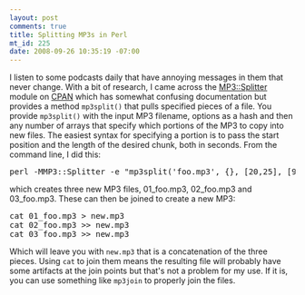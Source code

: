 ```yaml
--- 
layout: post
comments: true
title: Splitting MP3s in Perl
mt_id: 225
date: 2008-09-26 10:35:19 -07:00
---
```

I listen to some podcasts daily that have annoying messages in them that never change.  With a bit of research, I came across the [MP3::Splitter](http://search.cpan.org/~ilyaz/MP3-Splitter-0.04/Splitter.pm) module on [CPAN](http://search.cpan.org/) which has somewhat confusing documentation but provides a method `mp3split()` that pulls specified pieces of a file.  You provide `mp3split()` with the input MP3 filename, options as a hash and then any number of arrays that specify which portions of the MP3 to copy into new files.  The easiest syntax for specifying a portion is to pass the start position and the length of the desired chunk, both in seconds.  From the command line, I did this:

<pre class="brush: bash;">
perl -MMP3::Splitter -e "mp3split('foo.mp3', {}, [20,25], [95,600], [950,INF])"
</pre>

which creates three new MP3 files, 01_foo.mp3, 02_foo.mp3 and 03_foo.mp3.  These can then be joined to create a new MP3:

<pre class="brush: bash;">
cat 01_foo.mp3 > new.mp3
cat 02_foo.mp3 >> new.mp3
cat 03_foo.mp3 >> new.mp3
</pre>

Which will leave you with `new.mp3` that is a concatenation of the three pieces.  Using `cat` to join them means the resulting file will probably have some artifacts at the join points but that's not a problem for my use.  If it is, you can use something like `mp3join` to properly join the files.
